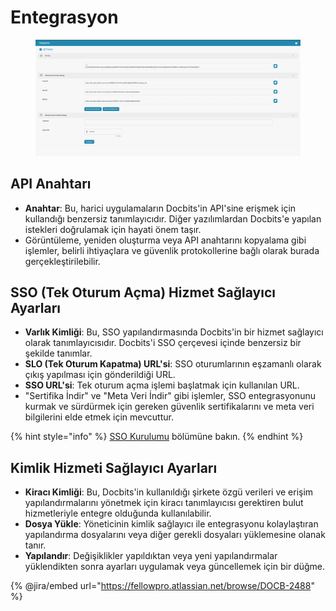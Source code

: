 # Entegrasyon

<figure><img src="../../../../.gitbook/assets/Bildschirmfoto 2024-05-08 um 08.39.14.png" alt=""><figcaption></figcaption></figure>

## API Anahtarı

* **Anahtar**: Bu, harici uygulamaların Docbits'in API'sine erişmek için kullandığı benzersiz tanımlayıcıdır. Diğer yazılımlardan Docbits'e yapılan istekleri doğrulamak için hayati önem taşır.
* Görüntüleme, yeniden oluşturma veya API anahtarını kopyalama gibi işlemler, belirli ihtiyaçlara ve güvenlik protokollerine bağlı olarak burada gerçekleştirilebilir.

## SSO (Tek Oturum Açma) Hizmet Sağlayıcı Ayarları

* **Varlık Kimliği**: Bu, SSO yapılandırmasında Docbits'in bir hizmet sağlayıcı olarak tanımlayıcısıdır. Docbits'i SSO çerçevesi içinde benzersiz bir şekilde tanımlar.
* **SLO (Tek Oturum Kapatma) URL'si**: SSO oturumlarının eşzamanlı olarak çıkış yapılması için gönderildiği URL.
* **SSO URL'si**: Tek oturum açma işlemi başlatmak için kullanılan URL.
* "Sertifika İndir" ve "Meta Veri İndir" gibi işlemler, SSO entegrasyonunu kurmak ve sürdürmek için gereken güvenlik sertifikalarını ve meta veri bilgilerini elde etmek için mevcuttur.

{% hint style="info" %}
[SSO Kurulumu](../../../setup/sso-configuration/) bölümüne bakın.
{% endhint %}

## Kimlik Hizmeti Sağlayıcı Ayarları

* **Kiracı Kimliği**: Bu, Docbits'in kullanıldığı şirkete özgü verileri ve erişim yapılandırmalarını yönetmek için kiracı tanımlayıcısı gerektiren bulut hizmetleriyle entegre olduğunda kullanılabilir.
* **Dosya Yükle**: Yöneticinin kimlik sağlayıcı ile entegrasyonu kolaylaştıran yapılandırma dosyalarını veya diğer gerekli dosyaları yüklemesine olanak tanır.
* **Yapılandır**: Değişiklikler yapıldıktan veya yeni yapılandırmalar yüklendikten sonra ayarları uygulamak veya güncellemek için bir düğme.

{% @jira/embed url="https://fellowpro.atlassian.net/browse/DOCB-2488" %}
